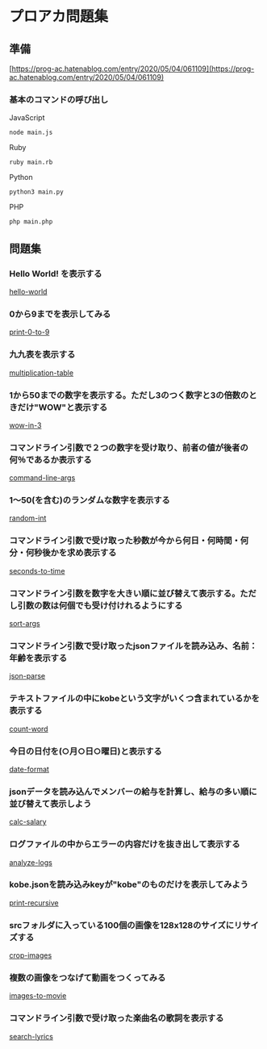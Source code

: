 # プロアカ問題集

## 準備

[https://prog-ac.hatenablog.com/entry/2020/05/04/061109](https://prog-ac.hatenablog.com/entry/2020/05/04/061109)

### 基本のコマンドの呼び出し
JavaScript
```shell:
node main.js
```
Ruby
```shell:
ruby main.rb
```
Python
```shell:
python3 main.py
```
PHP
```shell:
php main.php
```

## 問題集

###  Hello World! を表示する

[hello-world](hello-world)

### 0から9までを表示してみる

[print-0-to-9](print-0-to-9)

###  九九表を表示する

[multiplication-table](multiplication-table)

### 1から50までの数字を表示する。ただし3のつく数字と3の倍数のときだけ"WOW"と表示する

[wow-in-3](wow-in-3)

### コマンドライン引数で２つの数字を受け取り、前者の値が後者の何％であるか表示する

[command-line-args](command-line-args)

### 1〜50(を含む)のランダムな数字を表示する

[random-int](random-int)

### コマンドライン引数で受け取った秒数が今から何日・何時間・何分・何秒後かを求め表示する

[seconds-to-time](seconds-to-time)


### コマンドライン引数を数字を大きい順に並び替えて表示する。ただし引数の数は何個でも受け付けれるようにする

[sort-args](sort-args)


### コマンドライン引数で受け取ったjsonファイルを読み込み、名前：年齢を表示する

[json-parse](json-parse)

### テキストファイルの中にkobeという文字がいくつ含まれているかを表示する

[count-word](count-word)

### 今日の日付を(○月○日○曜日)と表示する 

[date-format](date-format)

### jsonデータを読み込んでメンバーの給与を計算し、給与の多い順に並び替えて表示しよう

[calc-salary](calc-salary)

### ログファイルの中からエラーの内容だけを抜き出して表示する

[analyze-logs](analyze-logs)

### kobe.jsonを読み込みkeyが"kobe"のものだけを表示してみよう

[print-recursive](print-recursive)

### srcフォルダに入っている100個の画像を128x128のサイズにリサイズする

[crop-images](crop-images)

### 複数の画像をつなげて動画をつくってみる

[images-to-movie](images-to-movie)

### コマンドライン引数で受け取った楽曲名の歌詞を表示する

[search-lyrics](search-lyrics)
